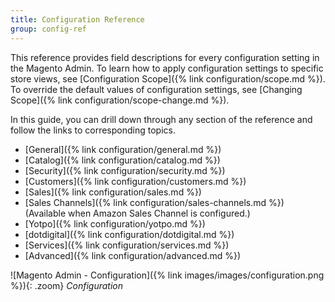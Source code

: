 ```yaml
---
title: Configuration Reference
group: config-ref
---
```


This reference provides field descriptions for every configuration setting in the Magento Admin. To learn how to apply configuration settings to specific store views, see [Configuration Scope]({% link configuration/scope.md %}).  To override the default values of configuration settings, see [Changing Scope]({% link configuration/scope-change.md %}).

In this guide, you can drill down through any section of the reference and follow the links to corresponding topics.

- [General]({% link configuration/general.md %})
- [Catalog]({% link configuration/catalog.md %})
- [Security]({% link configuration/security.md %})
- [Customers]({% link configuration/customers.md %})
- [Sales]({% link configuration/sales.md %})
- [Sales Channels]({% link configuration/sales-channels.md %}) (Available when Amazon Sales Channel is configured.)
- [Yotpo]({% link configuration/yotpo.md %})
- [dotdigital]({% link configuration/dotdigital.md %})
- [Services]({% link configuration/services.md %})
- [Advanced]({% link configuration/advanced.md %})

![Magento Admin - Configuration]({% link images/images/configuration.png %}){: .zoom}
_Configuration_
